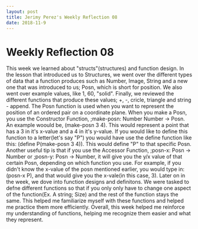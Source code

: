```yaml
---
layout: post
title: Jerimy Perez's Weekly Reflection 08
date: 2018-11-9
---
```


# Weekly Reflection 08

This week we learned about "structs"(structures) and function design. In the lesson that introduced us to Structures, we went over the different types of data that a function produces such as Number, Image, String and a new one that was introduced to us; Posn, which is short for position. We also went over example values, like 1, 60, "solid". Finally, we reviewed the different functions that produce these values; +, -, cricle, triangle and string - append. The Posn function is used when you want to represent the position of an ordered pair on a coordinate plane. When you make a Posn, you use the Constructor Function, ;make-posn: Number Number -> Posn. An example woould be, (make-posn 3 4). This would represent a point that has a 3 in it's x-value and a 4 in it's y-value. If you would like to define this function to a letter(let's say "P") you would have use the define function like this: (define P(make-posn 3 4)). This would define "P" to that specific Posn. Another useful tip is that if you use the Accessor Function, ;posn-x: Posn -> Number or ;posn-y: Posn -> Number, it will give you the y/x value of that certain Posn, depending on which function you use. For example, if you didn't know the x-value of the posn mentioned earlier, you would type in: (posn-x P), and that would give you the x-vale(in this case, 3). Later on in the week, we dove into function designs and definitons. We were tasked to defne different functions so that if you only only have to change one aspect of the function(Ex. A string; Size) and the rest of the function stays the same. This helped me familiarize myself with these functions and helped me practice them more efficiently. Overall, this week helped me reinforce my understanding of functions, helping me recognize them easier and what they represent.
